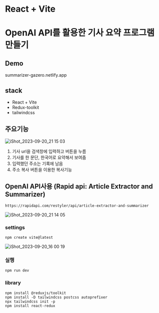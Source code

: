 # React + Vite

# OpenAI API를 활용한 기사 요약 프로그램 만들기

## Demo

summarizer-gazero.netlify.app

## stack

- React + Vite
- Redux-toolkit
- tailwindcss

## 주요기능

![iShot_2023-09-20_21 15 03](https://github.com/adrianhajdin/project_ai_summarizer/assets/98731537/c40dffc5-57aa-43ff-888f-c5f0f6a6f128)

1. 기사 url을 검색창에 입력하고 버튼을 누름
2. 기사를 한 문단, 한국어로 요약해서 보여줌
3. 입력했던 주소는 기록에 남음
4. 주소 복사 버튼을 이용한 복사기능

## OpenAI API사용 (Rapid api: Article Extractor and Summarizer)

```
https://rapidapi.com/restyler/api/article-extractor-and-summarizer
```

![iShot_2023-09-20_21 14 05](https://github.com/adrianhajdin/project_ai_summarizer/assets/98731537/49085076-3d4a-41b3-8e56-b2dc499d6d96)

### settings

```
npm create vite@latest
```

![iShot_2023-09-20_16 00 19](https://github.com/gayoung106/openai-articles/assets/98731537/d78f3c36-a796-4774-a50e-7efa268468f8)

### 실행

```
npm run dev
```

### library

```
npm install @reduxjs/toolkit
npm install -D tailwindcss postcss autoprefixer
npx tailwindcss init -p
npm install react-redux
```
